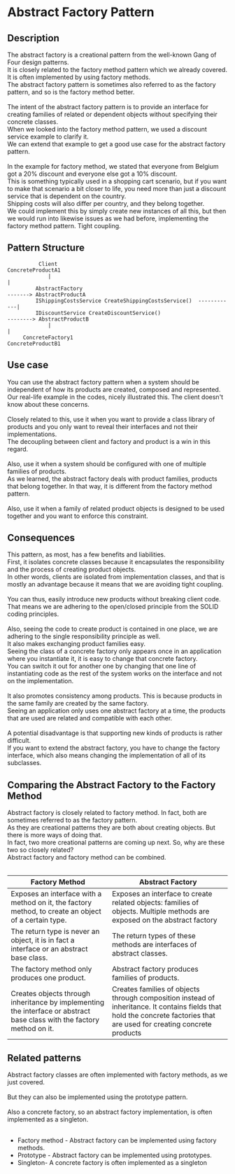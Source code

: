 # Abstract Factory Pattern


## Description
The abstract factory is a creational pattern from the well-known Gang of Four design patterns. </br>
It is closely related to the factory method pattern which we already covered. It is often implemented by using factory methods.</br>
The abstract factory pattern is sometimes also referred to as the factory pattern, and so is the factory method better. </br>
</br>
The intent of the abstract factory pattern is to provide an interface for creating families of related or dependent objects without specifying their concrete classes.</br>
When we looked into the factory method pattern, we used a discount service example to clarify it. </br>
We can extend that example to get a good use case for the abstract factory pattern. </br>
</br>
In the example for factory method, we stated that everyone from Belgium got a 20% discount and everyone else got a 10% discount.</br>
This is something typically used in a shopping cart scenario, but if you want to make that scenario a bit closer to life, you need more than just a discount service that is dependent on the country.</br>
Shipping costs will also differ per country, and they belong together. </br>
We could implement this by simply create new instances of all this, but then we would run into likewise issues as we had before, implementing the factory method pattern. Tight coupling. 

## Pattern Structure 
              Client                                                                  ConcreteProductA1
                 |                                                                           |
             AbstractFactory                                                 -------> AbstractProductA
             IShippingCostsService CreateShippingCostsService()  ------------|
             IDiscountService CreateDiscountService()                        --------> AbstractProductB
                 |                                                                           |
         ConcreteFactory1                                                             ConcreteProductB1

## Use case
You can use the abstract factory pattern when a system should be independent of how its products are created, composed and represented. </br>
Our real-life example in the codes, nicely illustrated this. The client doesn't know about these concerns. </br>
</br>
Closely related to this, use it when you want to provide a class library of products and you only want to reveal their interfaces and not their implementations. </br>
The decoupling between client and factory and product is a win in this regard. </br>
</br>
Also, use it when a system should be configured with one of multiple families of products. </br>
As we learned, the abstract factory deals with product families, products that belong together. In that way, it is different from the factory method pattern.</br>
</br>
Also, use it when a family of related product objects is designed to be used together and you want to enforce this constraint. 

## Consequences
This pattern, as most, has a few benefits and liabilities. </br>
First, it isolates concrete classes because it encapsulates the responsibility and the process of creating product objects.</br>
In other words, clients are isolated from implementation classes, and that is mostly an advantage because it means that we are avoiding tight coupling.</br> 
</br>
You can thus, easily introduce new products without breaking client code. That means we are adhering to the open/closed principle from the SOLID coding principles. </br>
</br>
Also, seeing the code to create product is contained in one place, we are adhering to the single responsibility principle as well. </br>
It also makes exchanging product families easy. </br>
Seeing the class of a concrete factory only appears once in an application where you instantiate it, it is easy to change that concrete factory.</br>
You can switch it out for another one by changing that one line of instantiating code as the rest of the system works on the interface and not on the implementation.</br>
</br>
It also promotes consistency among products. This is because products in the same family are created by the same factory. </br>
Seeing an application only uses one abstract factory at a time, the products that are used are related and compatible with each other. </br>
</br>
A potential disadvantage is that supporting new kinds of products is rather difficult. </br>
If you want to extend the abstract factory, you have to change the factory interface, which also means changing the implementation of all of its subclasses. 

## Comparing the Abstract Factory to the Factory Method
Abstract factory is closely related to factory method. In fact, both are sometimes referred to as the factory pattern.</br>
As they are creational patterns they are both about creating objects. But there is more ways of doing that. </br>
In fact, two more creational patterns are coming up next. So, why are these two so closely related?</br>
Abstract factory and factory method can be combined.</br>
</br>

Factory Method | Abstract Factory
-------------- | ----------------
Exposes an interface with a method on it, the factory method, to create an object of a certain type. | Exposes an interface to create related objects: families of objects. Multiple methods are exposed on the abstract factory
The return type is never an object, it is in fact a interface or an abstract base class. | The return types of these methods are interfaces of abstract classes.
The factory method only produces one product. | Abstract factory produces families of products.
Creates objects through inheritance by implementing the interface or abstract base class with the factory method on it. | Creates families of objects through composition instead of inheritance. It contains fields that hold the concrete factories that are used for creating concrete products




## Related patterns
Abstract factory classes are often implemented with factory methods, as we just covered. </br>
</br>
But they can also be implemented using the prototype pattern. </br>
</br>
Also a concrete factory, so an abstract factory implementation, is often implemented as a singleton.</br>
</br>
* Factory method - Abstract factory can be implemented using factory methods.
* Prototype - Abstract factory can be implemented using prototypes.
* Singleton- A concrete factory is often implemented as a singleton
